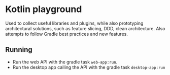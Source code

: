 # Kotlin playground

Used to collect useful libraries and plugins, while also prototyping architectural solutions, such as feature slicing, DDD, clean architecture.
Also attempts to follow Gradle best practices and new features.

## Running 

- Run the web API with the gradle task `web-app:run`.
- Run the desktop app calling the API with the gradle task `desktop-app:run`
